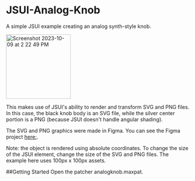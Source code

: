 # JSUI-Analog-Knob
A simple JSUI example creating an analog synth-style knob.

<img width="177" alt="Screenshot 2023-10-09 at 2 22 49 PM" src="https://github.com/pdmeyer/JSUI-Analog-Knob/assets/44841504/46dca171-25c6-477e-89f9-30393108acca">

This makes use of JSUI's ability to render and transform SVG and PNG files. In this case, the black knob body is an SVG file, while the silver center portion is a PNG (because JSUI doesn't handle angular shading).

The SVG and PNG graphics were made in Figma. You can see the Figma project [here:](https://www.figma.com/file/WyGINS15cVnWcbaubDGnpZ/Analog-Knobs?type=design&node-id=0%3A1&mode=design&t=GlLDuPAYWd6A32hI-1).

Note: the object is rendered using absolute coordinates. To change the size of the JSUI element, change the size of the SVG and PNG files. The example here uses 100px x 100px assets.

##Getting Started
Open the patcher analogknob.maxpat.
